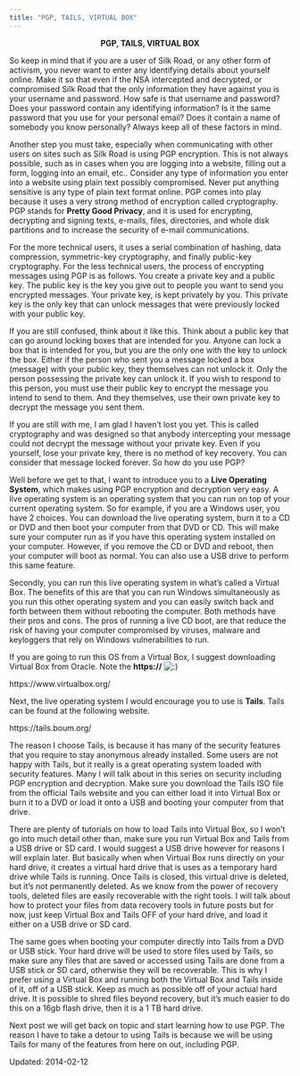 ```yaml
---
title: "PGP, TAILS, VIRTUAL BOX"
---
```


<div align="center"><strong>PGP, TAILS, VIRTUAL BOX</strong></div>
<p>So keep in mind that if you are a user of Silk Road, or any other form of activism, you never want to enter any identifying details about yourself online. Make it so that even if the NSA intercepted and decrypted, or compromised Silk Road that the only information they have against you is your username and password. How safe is that username and password? Does your password contain any identifying information? Is it the same password that you use for your personal email? Does it contain a name of somebody you know personally? Always keep all of these factors in mind.</p>
<p>Another step you must take, especially when communicating with other users on sites such as Silk Road is using PGP encryption. This is not always possible, such as in cases when you are logging into a website, filling out a form, logging into an email, etc.. Consider any type of information you enter into a website using plain text possibly compromised. Never put anything sensitive is any type of plain text format online. PGP comes into play because it uses a very strong method of encryption called cryptography. PGP stands for <strong>Pretty Good Privacy</strong>, and it is used for encrypting, decrypting and signing texts, e-mails, files, directories, and whole disk partitions and to increase the security of e-mail communications.</p>
<p>For the more technical users, it uses a serial combination of hashing, data compression, symmetric-key cryptography, and finally public-key cryptography. For the less technical users, the process of encrypting messages using PGP is as follows. You create a private key and a public key. The public key is the key you give out to people you want to send you encrypted messages. Your private key, is kept privately by you. This private key is the only key that can unlock messages that were previously locked with your public key.</p>
<p>If you are still confused, think about it like this. Think about a public key that can go around locking boxes that are intended for you. Anyone can lock a box that is intended for you, but you are the only one with the key to unlock the box. Either if the person who sent you a message locked a box (message) with your public key, they themselves can not unlock it. Only the person possessing the private key can unlock it. If you wish to respond to this person, you must use their public key to encrypt the message you intend to send to them. And they themselves, use their own private key to decrypt the message you sent them.</p>
<p>If you are still with me, I am glad I haven&#8217;t lost you yet. This is called cryptography and was designed so that anybody intercepting your message could not decrypt the message without your private key. Even if you yourself, lose your private key, there is no method of key recovery. You can consider that message locked forever. So how do you use PGP?</p>
<p>Well before we get to that, I want to introduce you to a <strong>Live Operating System</strong>, which makes using PGP encryption and decryption very easy. A live operating system is an operating system that you can run on top of your current operating system. So for example, if you are a Windows user, you have 2 choices. You can download the live operating system, burn it to a CD or DVD and then boot your computer from that DVD or CD. This will make sure your computer run as if you have this operating system installed on your computer. However, if you remove the CD or DVD and reboot, then your computer will boot as normal. You can also use a USB drive to perform this same feature.</p>
<p>Secondly, you can run this live operating system in what&#8217;s called a Virtual Box. The benefits of this are that you can run Windows simultaneously as you run this other operating system and you can easily switch back and forth between them without rebooting the computer. Both methods have their pros and cons. The pros of running a live CD boot, are that reduce the risk of having your computer compromised by viruses, malware and keyloggers that rely on Windows vulnerabilities to run.</p>
<p>If you are going to run this OS from a Virtual Box, I suggest downloading Virtual Box from Oracle. Note the <strong>https://</strong> <img title="Smiley" alt=":)" src="http://thehub7dnl5nmcz5.onion/Smileys/default/smiley.gif"/></p>
<p>https://www.virtualbox.org/</p>
<p>Next, the live operating system I would encourage you to use is <strong>Tails</strong>. Tails can be found at the following website.</p>
<p>https://tails.boum.org/</p>
<p>The reason I choose Tails, is because it has many of the security features that you require to stay anonymous already installed. Some users are not happy with Tails, but it really is a great operating system loaded with security features. Many I will talk about in this series on security including PGP encryption and decryption. Make sure you download the Tails ISO file from the official Tails website and you can either load it into Virtual Box or burn it to a DVD or load it onto a USB and booting your computer from that drive.</p>
<p>There are plenty of tutorials on how to load Tails into Virtual Box, so I won&#8217;t go into much detail other than, make sure you run Virtual Box and Tails from a USB drive or SD card. I would suggest a USB drive however for reasons I will explain later. But basically when when Virtual Box runs directly on your hard drive, it creates a virtual hard drive that is uses as a temporary hard drive while Tails is running. Once Tails is closed, this virtual drive is deleted, but it&#8217;s not permanently deleted. As we know from the power of recovery tools, deleted files are easily recoverable with the right tools. I will talk about how to protect your files from data recovery tools in future posts but for now, just keep Virtual Box and Tails OFF of your hard drive, and load it either on a USB drive or SD card.</p>
<p>The same goes when booting your computer directly into Tails from a DVD or USB stick. Your hard drive will be used to store files used by Tails, so make sure any files that are saved or accessed using Tails are done from a USB stick or SD card, otherwise they will be recoverable. This is why I prefer using a Virtual Box and running both the Virtual Box and Tails inside of it, off of a USB stick. Keep as much as possible off of your actual hard drive. It is possible to shred files beyond recovery, but it&#8217;s much easier to do this on a 16gb flash drive, then it is a 1 TB hard drive.</p>
<p>Next post we will get back on topic and start learning how to use PGP. The reason I have to take a detour to using Tails is because we will be using Tails for many of the features from here on out, including PGP.</p>

Updated: 2014-02-12

